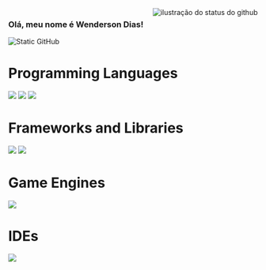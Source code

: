 <img align='right' src="https://github-readme-stats.vercel.app/api?username=Collw&show_icons=true&title_color=783c00&text_color=af552e&icon_color=783c00&bg_color=f8efd4&cache_seconds=2300" alt="ilustração do status do github">

### Olá, meu nome é Wenderson Dias!

<img src="https://img.shields.io/static/v1?label=Overview&message=Collw&color=f8efd4&style=for-the-badge&logo=GitHub" alt="Static GitHub">



# Programming Languages
<img src="https://img.shields.io/badge/C%2B%2B-00599C?style=for-the-badge&logo=c%2B%2B&logoColor=white">
<img src="https://img.shields.io/badge/C-00599C?style=for-the-badge&logo=c&logoColor=white">
<img src="https://img.shields.io/badge/C%23-239120?style=for-the-badge&logo=c-sharp&logoColor=white">

# Frameworks and Libraries
<img src="https://img.shields.io/badge/Opencv-8b1df2?style=for-the-badge&logo=Opencv&logoColor=white">
<img src="https://img.shields.io/badge/.NET-5C2D91?style=for-the-badge&logo=.net&logoColor=white">

# Game Engines
<img src="https://img.shields.io/badge/Unity-100000?style=for-the-badge&logo=unity&logoColor=white">

# IDEs
<img src="https://img.shields.io/badge/-Visual%20Studio%20Code-333333?style=flat&logo=vscode&logoColor=007ACC">
<img src="">
<img src="">
